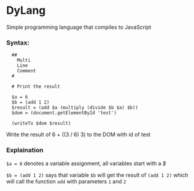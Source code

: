 # DyLang
Simple programming language that compiles to JavaScript


### Syntax:

```
  ##
    Multi
    Line
    Comment
  #

  # Print the result

  $a = 6
  $b = (add 1 2)
  $result = (add $a (multiply (divide $b $a) $b))
  $dom = (document.getElementById 'test')

  (writeTo $dom $result)
```

Write the result of 6 + ((3 / 6) 3) to the DOM with id of test

### Explaination

`$a = 6`  denotes a variable assignment, all variables start with a *$*

`$b = (add 1 2)` says that variable `$b` will get the result of `(add 1 2)` which will call the function `add` with parameters `1` and `2`